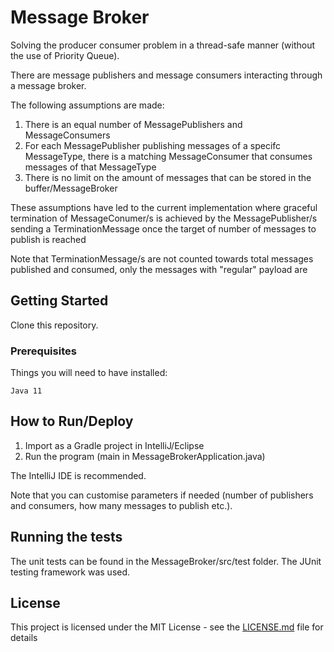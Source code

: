 # Message Broker

Solving the producer consumer problem in a thread-safe manner (without the use of Priority Queue). 

There are message publishers and message consumers interacting through a message broker.

The following assumptions are made:

1. There is an equal number of MessagePublishers and MessageConsumers
2. For each MessagePublisher publishing messages of a specifc MessageType, there is a matching
MessageConsumer that consumes messages of that MessageType
3. There is no limit on the amount of messages that can be stored in the buffer/MessageBroker
     
These assumptions have led to the current implementation where graceful termination of MessageConumer/s
is achieved by the MessagePublisher/s sending a TerminationMessage once the target of number of messages
to publish is reached
     
Note that TerminationMessage/s are not counted towards total messages published and consumed, only the
messages with "regular" payload are


## Getting Started

Clone this repository.

### Prerequisites

Things you will need to have installed:
```
Java 11
```

## How to Run/Deploy

1. Import as a Gradle project in IntelliJ/Eclipse
2. Run the program (main in MessageBrokerApplication.java)

The IntelliJ IDE is recommended.

Note that you can customise parameters if needed (number of publishers and consumers, how many messages to publish etc.).

## Running the tests

The unit tests can be found in the MessageBroker/src/test folder. The JUnit testing framework was used.

## License

This project is licensed under the MIT License - see the [LICENSE.md](https://github.com/kdbalabanov/message-broker/blob/master/LICENSE) file for details
